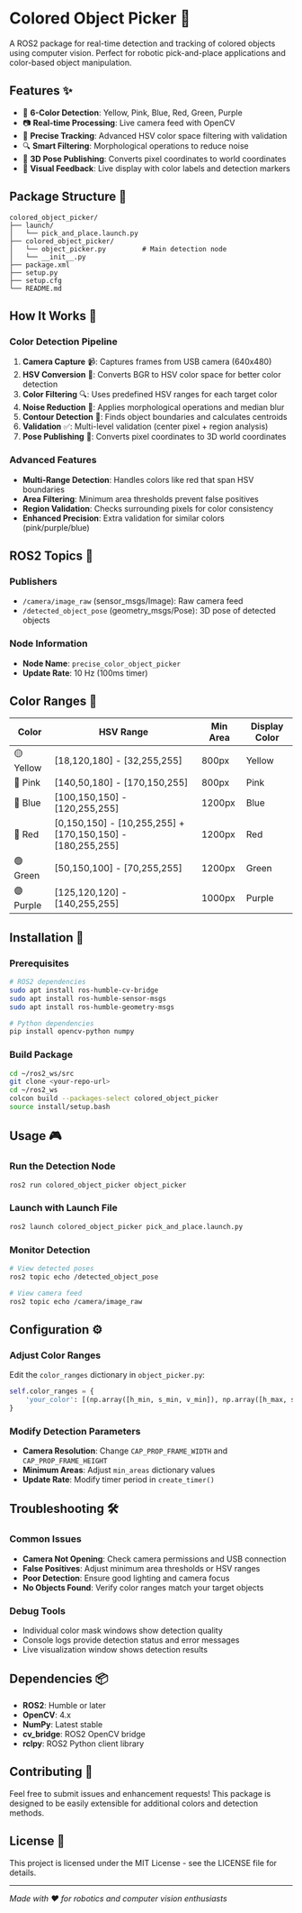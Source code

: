 # Colored Object Picker 🎯

A ROS2 package for real-time detection and tracking of colored objects using computer vision. Perfect for robotic pick-and-place applications and color-based object manipulation.

## Features ✨

- 🌈 **6-Color Detection**: Yellow, Pink, Blue, Red, Green, Purple
- 📷 **Real-time Processing**: Live camera feed with OpenCV
- 🎯 **Precise Tracking**: Advanced HSV color space filtering with validation
- 🔍 **Smart Filtering**: Morphological operations to reduce noise
- 📍 **3D Pose Publishing**: Converts pixel coordinates to world coordinates
- 🎨 **Visual Feedback**: Live display with color labels and detection markers

## Package Structure 📁

```
colored_object_picker/
├── launch/
│   └── pick_and_place.launch.py
├── colored_object_picker/      
│   └── object_picker.py         # Main detection node
│   └── __init__.py            
├── package.xml
├── setup.py
├── setup.cfg
└── README.md
```

## How It Works 🔧

### Color Detection Pipeline
1. **Camera Capture** 📹: Captures frames from USB camera (640x480)
2. **HSV Conversion** 🎨: Converts BGR to HSV color space for better color detection
3. **Color Filtering** 🔍: Uses predefined HSV ranges for each target color
4. **Noise Reduction** 🧹: Applies morphological operations and median blur
5. **Contour Detection** 📐: Finds object boundaries and calculates centroids
6. **Validation** ✅: Multi-level validation (center pixel + region analysis)
7. **Pose Publishing** 📡: Converts pixel coordinates to 3D world coordinates

### Advanced Features
- **Multi-Range Detection**: Handles colors like red that span HSV boundaries
- **Area Filtering**: Minimum area thresholds prevent false positives
- **Region Validation**: Checks surrounding pixels for color consistency
- **Enhanced Precision**: Extra validation for similar colors (pink/purple/blue)

## ROS2 Topics 📡

### Publishers
- `/camera/image_raw` (sensor_msgs/Image): Raw camera feed
- `/detected_object_pose` (geometry_msgs/Pose): 3D pose of detected objects

### Node Information
- **Node Name**: `precise_color_object_picker`
- **Update Rate**: 10 Hz (100ms timer)

## Color Ranges 🎨

| Color | HSV Range | Min Area | Display Color |
|-------|-----------|----------|---------------|
| 🟡 Yellow | [18,120,180] - [32,255,255] | 800px | Yellow |
| 🩷 Pink | [140,50,180] - [170,150,255] | 800px | Pink |
| 🔵 Blue | [100,150,150] - [120,255,255] | 1200px | Blue |
| 🔴 Red | [0,150,150] - [10,255,255] + [170,150,150] - [180,255,255] | 1200px | Red |
| 🟢 Green | [50,150,100] - [70,255,255] | 1200px | Green |
| 🟣 Purple | [125,120,120] - [140,255,255] | 1000px | Purple |

## Installation 🚀

### Prerequisites
```bash
# ROS2 dependencies
sudo apt install ros-humble-cv-bridge
sudo apt install ros-humble-sensor-msgs
sudo apt install ros-humble-geometry-msgs

# Python dependencies
pip install opencv-python numpy
```

### Build Package
```bash
cd ~/ros2_ws/src
git clone <your-repo-url>
cd ~/ros2_ws
colcon build --packages-select colored_object_picker
source install/setup.bash
```

## Usage 🎮

### Run the Detection Node
```bash
ros2 run colored_object_picker object_picker
```

### Launch with Launch File
```bash
ros2 launch colored_object_picker pick_and_place.launch.py
```

### Monitor Detection
```bash
# View detected poses
ros2 topic echo /detected_object_pose

# View camera feed
ros2 topic echo /camera/image_raw
```

## Configuration ⚙️

### Adjust Color Ranges
Edit the `color_ranges` dictionary in `object_picker.py`:
```python
self.color_ranges = {
    'your_color': [(np.array([h_min, s_min, v_min]), np.array([h_max, s_max, v_max]))]
}
```

### Modify Detection Parameters
- **Camera Resolution**: Change `CAP_PROP_FRAME_WIDTH` and `CAP_PROP_FRAME_HEIGHT`
- **Minimum Areas**: Adjust `min_areas` dictionary values
- **Update Rate**: Modify timer period in `create_timer()`

## Troubleshooting 🛠️

### Common Issues
- **Camera Not Opening**: Check camera permissions and USB connection
- **False Positives**: Adjust minimum area thresholds or HSV ranges
- **Poor Detection**: Ensure good lighting and camera focus
- **No Objects Found**: Verify color ranges match your target objects

### Debug Tools
- Individual color mask windows show detection quality
- Console logs provide detection status and error messages
- Live visualization window shows detection results

## Dependencies 📦

- **ROS2**: Humble or later
- **OpenCV**: 4.x
- **NumPy**: Latest stable
- **cv_bridge**: ROS2 OpenCV bridge
- **rclpy**: ROS2 Python client library

## Contributing 🤝

Feel free to submit issues and enhancement requests! This package is designed to be easily extensible for additional colors and detection methods.

## License 📄

This project is licensed under the MIT License - see the LICENSE file for details.

---

*Made with ❤️ for robotics and computer vision enthusiasts*
